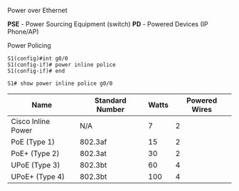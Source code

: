 
Power over Ethernet

**PSE** - Power Sourcing Equipment (switch)
**PD** - Powered Devices (IP Phone/AP)

Power Policing

```
S1(config)#int g0/0
S1(config-if)# power inline police
S1(config-if)# end
```

```
S1# show power inline police g0/0
```


| Name               | Standard Number | Watts | Powered Wires |
| ------------------ | --------------- | ----- | ------------- |
| Cisco Inline Power | N/A             | 7     | 2             |
| PoE (Type 1)       | 802.3af         | 15    | 2             |
| PoE+ (Type 2)      | 802.3at         | 30    | 2             |
| UPoE (Type 3)      | 802.3bt         | 60    | 4             |
| UPoE+ (Type 4)     | 802.3bt         | 100   | 4             |
